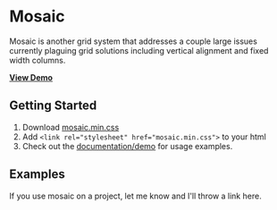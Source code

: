 Mosaic
=======

Mosaic is another grid system that addresses a couple large issues currently plaguing grid solutions including vertical alignment and fixed width columns.

**[View Demo](http://tylerchilds.github.io/mosaic/demo.html)**

Getting Started
---------------

1. Download [mosaic.min.css](https://raw.githubusercontent.com/tylerchilds/mosaic/master/mosaic.min.css)
2. Add `<link rel="stylesheet" href="mosaic.min.css">` to your html
3. Check out the [documentation/demo](http://tylerchilds.github.io/mosaic/demo.html) for usage examples.

Examples
--------

If you use mosaic on a project, let me know and I'll throw a link here.
